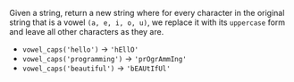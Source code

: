 Given a string, return a new string where for every character in the original string that is a vowel `(a, e, i, o, u)`, we replace it with its `uppercase` form and leave all other characters as they are.

- `vowel_caps('hello')` → `'hEllO'`
- `vowel_caps('programming')` → `'prOgrAmmIng'`
- `vowel_caps('beautiful')` → `'bEAUtIfUl'`